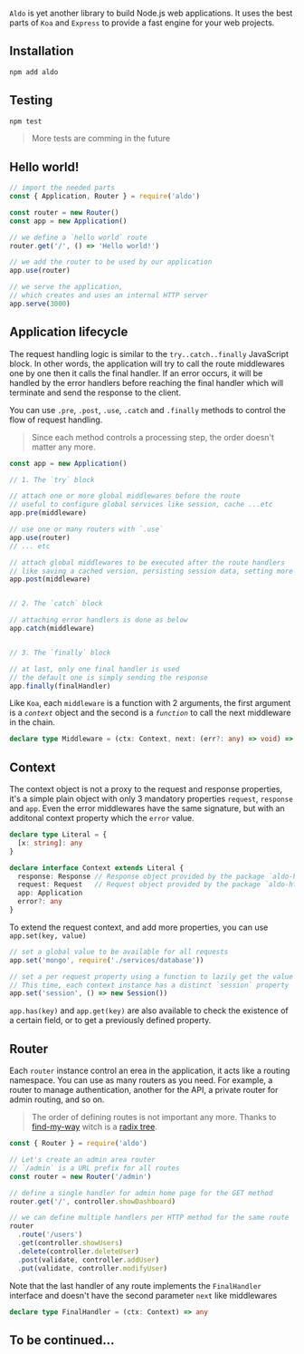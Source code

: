 
`Aldo` is yet another library to build Node.js web applications.
It uses the best parts of `Koa` and `Express` to provide a fast engine for your web projects.

## Installation
```bash
npm add aldo
```

## Testing
```bash
npm test
```
> More tests are comming in the future

## Hello world!
```js
// import the needed parts
const { Application, Router } = require('aldo')

const router = new Router()
const app = new Application()

// we define a `hello world` route
router.get('/', () => 'Hello world!')

// we add the router to be used by our application
app.use(router)

// we serve the application,
// which creates and uses an internal HTTP server
app.serve(3000)
```

## Application lifecycle
The request handling logic is similar to the `try..catch..finally` JavaScript block.
In other words, the application will try to call the route middlewares one by one then it calls the final handler.
If an error occurs, it will be handled by the error handlers before reaching the final handler which will terminate and send the response to the client.

You can use `.pre`, `.post`, `.use`, `.catch` and `.finally` methods to control the flow of request handling.

> Since each method controls a processing step, the order doesn't matter any more.

```js
const app = new Application()

// 1. The `try` block

// attach one or more global middlewares before the route
// useful to configure global services like session, cache ...etc
app.pre(middleware)

// use one or many routers with `.use`
app.use(router)
// ... etc

// attach global middlewares to be executed after the route handlers
// like saving a cached version, persisting session data, setting more headers ...etc
app.post(middleware)


// 2. The `catch` block

// attaching error handlers is done as below
app.catch(middleware)


// 3. The `finally` block

// at last, only one final handler is used
// the default one is simply sending the response
app.finally(finalHandler)
```

Like `Koa`, each `middleware` is a function with 2 arguments, the first argument is a *`context`* object and the second is a *`function`* to call the next middleware in the chain.

```ts
declare type Middleware = (ctx: Context, next: (err?: any) => void) => void
```

## Context
The context object is not a proxy to the request and response properties, it's a simple plain object with only 3 mandatory properties `request`, `response` and `app`.
Even the error middlewares have the same signature, but with an additonal context property which the `error` value.

```ts
declare type Literal = {
  [x: string]: any
}

declare interface Context extends Literal {
  response: Response // Response object provided by the package `aldo-http`
  request: Request   // Request object provided by the package `aldo-http`
  app: Application
  error?: any
}
```
To extend the request context, and add more properties, you can use `app.set(key, value)`
```js
// set a global value to be available for all requests
app.set('mongo', require('./services/database'))

// set a per request property using a function to lazily get the value
// This time, each context instance has a distinct `session` property
app.set('session', () => new Session())
```

`app.has(key)` and `app.get(key)` are also available to check the existence of a certain field, or to get a previously defined property.

## Router
Each `router` instance control an erea in the application, it acts like a routing namespace.
You can use as many routers as you need. For example, a router to manage authentication, another for the API, a private router for admin routing, and so on.

> The order of defining routes is not important any more. Thanks to [find-my-way](https://npmjs.com/find-my-way) witch is a [radix tree](https://en.wikipedia.org/wiki/Radix_tree).

```js
const { Router } = require('aldo')

// Let's create an admin area router
// `/admin` is a URL prefix for all routes
const router = new Router('/admin')

// define a single handler for admin home page for the GET method
router.get('/', controller.showDashboard)

// we can define multiple handlers per HTTP method for the same route
router
  .route('/users')
  .get(controller.showUsers)
  .delete(controller.deleteUser)
  .post(validate, controller.addUser)
  .put(validate, controller.modifyUser)
```
Note that the last handler of any route implements the `FinalHandler` interface and doesn't have the second parameter `next` like middlewares

```ts
declare type FinalHandler = (ctx: Context) => any
```

## To be continued...
